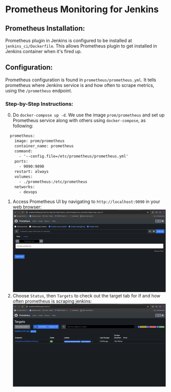 # Prometheus Monitoring for Jenkins
## Prometheus Installation:
Prometheus plugin in Jenkins is configured to be installed at `jenkins_ci/Dockerfile`. This allows Prometheus plugin to get installed in Jenkins container when it's fired up.

## Configuration:
Prometheus configuration is found in `prometheus/prometheus.yml`. It tells prometheus where Jenkins service is and how often to scrape metrics, using the `/prometheus` endpoint.

### Step-by-Step Instructions:
0. Do `docker-compose up -d`. We use the image `prom/prometheus` and set up Prometheus service along with others using `docker-compose`, as following:

```
  prometheus:
    image: prom/prometheus
    container_name: prometheus
    command:
      - '--config.file=/etc/prometheus/prometheus.yml'
    ports:
      - 9090:9090
    restart: always
    volumes:
      - ./prometheus:/etc/prometheus
    networks:
      - devops
```
1. Access Prometheus UI by navigating to `http://localhost:9090` in your web browser: 
![alt text](prometheus-screenshot/1_prometheus_ui.png)
2. Choose `Status`, then `Targets` to check out the target tab for if and how often prometheus is scraping jenkins:
![alt text](prometheus-screenshot/2_target_tab.png)
